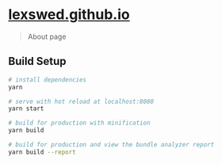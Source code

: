 # [lexswed.github.io](https://lexswed.github.io "Checkout the page")

> About page

## Build Setup

```bash
# install dependencies
yarn

# serve with hot reload at localhost:8080
yarn start

# build for production with minification
yarn build

# build for production and view the bundle analyzer report
yarn build --report
```
